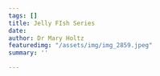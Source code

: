 ```yaml
---
tags: []
title: Jelly FIsh Series
date: 
author: Dr Mary Holtz
featuredimg: "/assets/img/img_2859.jpeg"
summary: ''

---
```

